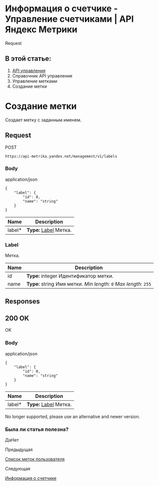# Информация о счетчике - Управление счетчиками | API Яндекс Метрики

Request

## В этой статье:

  1. [API управления](../../index.md)
  2. Справочник API управления
  3. Управление метками
  4. Создание метки

# Создание метки

Создает метку с заданным именем.

## [](ru/management/openapi/label/createLabel#request)Request

POST
    
    
    https://api-metrika.yandex.net/management/v1/labels
    

### [](ru/management/openapi/label/createLabel#body)Body

application/json
    
    
    {
        "label": {
            "id": 0,
            "name": "string"
        }
    }
    

**Name** |  **Description**  
---|---  
label* |  **Type:** [Label](createlabel.md) Метка.  
  
### [](ru/management/openapi/label/createLabel#label)Label

Метка.

**Name** |  **Description**  
---|---  
id |  **Type:** integer<int32> Идентификатор метки.  
name |  **Type:** string Имя метки. _Min length:_ `0` _Max length:_ `255`  
  
## [](ru/management/openapi/label/createLabel#responses)Responses

## [](ru/management/openapi/label/createLabel#200-ok)200 OK

OK

### [](ru/management/openapi/label/createLabel#body1)Body

application/json
    
    
    {
        "label": {
            "id": 0,
            "name": "string"
        }
    }
    

**Name** |  **Description**  
---|---  
label* |  **Type:** [Label](createlabel.md) Метка.  
  
No longer supported, please use an alternative and newer version.

### Была ли статья полезна?

ДаНет

Предыдущая

[Список меток пользователя](getlabels.md)

Следующая

[Информация о счетчике](../counter/counter.md)